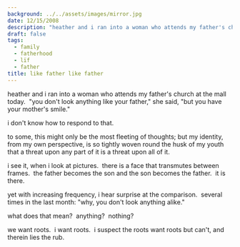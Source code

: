 ```yaml
---
background: ../../assets/images/mirror.jpg
date: 12/15/2008
description: "heather and i ran into a woman who attends my father's church at the mall today\_ \"you don't look any..."
draft: false
tags:
  - family
  - fatherhood
  - lïf
  - father
title: like father like father
---
```


heather and i ran into a woman who attends my father's church at the mall today.  "you don't look anything like your father," she said, "but you have your mother's smile."

i don't know how to respond to that.

to some, this might only be the most fleeting of thoughts; but my identity, from my own perspective, is so tightly woven round the husk of my youth that a threat upon any part of it is a threat upon all of it.

i see it, when i look at pictures.  there is a face that transmutes between frames.  the father becomes the son and the son becomes the father.  it is there.

yet with increasing frequency, i hear surprise at the comparison.  several times in the last month: "why, you don't look anything alike."

what does that mean?  anything?  nothing?

we want roots.  i want roots.  i suspect the roots want roots but can't, and therein lies the rub.
